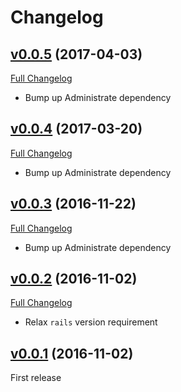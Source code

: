 # Changelog

## [v0.0.5](https://github.com/zooppa/administrate-field-date_picker/tree/v0.0.5) (2017-04-03)
[Full Changelog](https://github.com/zooppa/administrate-field-date_picker/compare/v0.0.4...v0.0.5)

* Bump up Administrate dependency

## [v0.0.4](https://github.com/zooppa/administrate-field-date_picker/tree/v0.0.4) (2017-03-20)
[Full Changelog](https://github.com/zooppa/administrate-field-date_picker/compare/v0.0.3...v0.0.4)

* Bump up Administrate dependency

## [v0.0.3](https://github.com/zooppa/administrate-field-date_picker/tree/v0.0.3) (2016-11-22)
[Full Changelog](https://github.com/zooppa/administrate-field-date_picker/compare/v0.0.2...v0.0.3)

* Bump up Administrate dependency

## [v0.0.2](https://github.com/zooppa/administrate-field-date_picker/tree/v0.0.2) (2016-11-02)
[Full Changelog](https://github.com/zooppa/administrate-field-date_picker/compare/v0.0.1...v0.0.2)

* Relax `rails` version requirement

## [v0.0.1](https://github.com/zooppa/administrate-field-date_picker/tree/v0.0.1) (2016-11-02)
First release
